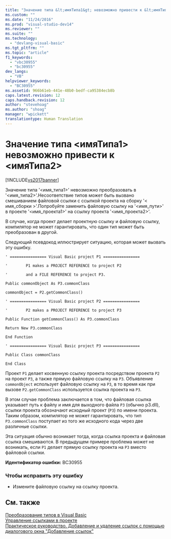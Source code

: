 ```yaml
---
title: "Значение типа &lt;имяТипа1&gt; невозможно привести к &lt;имяТипа2&gt; | Microsoft Docs"
ms.custom: ""
ms.date: "11/24/2016"
ms.prod: "visual-studio-dev14"
ms.reviewer: ""
ms.suite: ""
ms.technology: 
  - "devlang-visual-basic"
ms.tgt_pltfrm: ""
ms.topic: "article"
f1_keywords: 
  - "vbc30955"
  - "bc30955"
dev_langs: 
  - "VB"
helpviewer_keywords: 
  - "BC30955"
ms.assetid: 966b61eb-441e-48b0-bedf-ca95384ecb8b
caps.latest.revision: 12
caps.handback.revision: 12
author: "stevehoag"
ms.author: "shoag"
manager: "wpickett"
translationtype: Human Translation
---
```

# Значение типа &lt;имяТипа1&gt; невозможно привести к &lt;имяТипа2&gt;
[!INCLUDE[vs2017banner](../../../csharp/includes/vs2017banner.md)]

Значение типа '\<имя\_типа1\>' невозможно преобразовать в '\<имя\_типа2\>'.Несоответствие типов может быть вызвано смешиванием файловой ссылки с ссылкой проекта на сборку '\< имя\_сборки \>'.Попробуйте заменить файловую ссылку на '\<имя\_пути\>' в проекте '\<имя\_проекта1\>' на ссылку проекта '\<имя\_проекта2\>'.  
  
 В случае, когда проект делает проектную ссылку и файловую ссылку, компилятор не может гарантировать, что один тип может быть преобразован в другой.  
  
 Следующий псевдокод иллюстрирует ситуацию, которая может вызвать эту ошибку.  
  
 `' ================ Visual Basic project P1 ================`  
  
 `'        P1 makes a PROJECT REFERENCE to project P2`  
  
 `'        and a FILE REFERENCE to project P3.`  
  
 `Public commonObject As P3.commonClass`  
  
 `commonObject = P2.getCommonClass()`  
  
 `' ================ Visual Basic project P2 ================`  
  
 `'        P2 makes a PROJECT REFERENCE to project P3`  
  
 `Public Function getCommonClass() As P3.commonClass`  
  
 `Return New P3.commonClass`  
  
 `End Function`  
  
 `' ================ Visual Basic project P3 ================`  
  
 `Public Class commonClass`  
  
 `End Class`  
  
 Проект `P1` делает косвенную ссылку проекта посредством проекта `P2` на проект `P3`, а также прямую файловую ссылку на `P3`.  Объявление `commonObject` использует файловую ссылку на `P3`, в то время как при вызове `P2.getCommonClass` используется ссылка проекта на `P3`.  
  
 В этом случае проблема заключается в том, что файловая ссылка указывает путь к файлу и имя для выходного файла `P3` \(обычно p3.dll\), ссылки проекта обозначают исходный проект \(`P3`\) по имени проекта.  Таким образом, компилятор не может гарантировать, что тип `P3.commonClass` поступает из того же исходного кода через две различные ссылки.  
  
 Эта ситуация обычно возникает тогда, когда ссылка проекта и файловая ссылка смешиваются.  В предыдущем примере проблема может не возникать, если `P1` делает прямую ссылку проекта на `P3` вместо файловой ссылки.  
  
 **Идентификатор ошибки:** BC30955  
  
### Чтобы исправить эту ошибку  
  
-   Измените файловую ссылку на ссылку проекта.  
  
## См. также  
 [Преобразование типов в Visual Basic](../../../visual-basic/programming-guide/language-features/data-types/type-conversions.md)   
 [Управление ссылками в проекте](/visual-studio/ide/managing-references-in-a-project)   
 [Практическое руководство. Добавление и удаление ссылок с помощью диалогового окна "Добавление ссылок"](http://msdn.microsoft.com/ru-ru/3bd75d61-f00c-47c0-86a2-dd1f20e231c9)